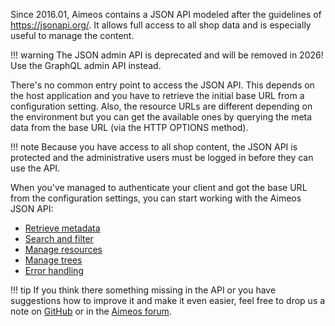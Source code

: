 Since 2016.01, Aimeos contains a JSON API modeled after the guidelines of <https://jsonapi.org/>. It allows full access to all shop data and is especially useful to manage the content.

!!! warning
The JSON admin API is deprecated and will be removed in 2026! Use the GraphQL admin API instead.

There's no common entry point to access the JSON API. This depends on the host application and you have to retrieve the initial base URL from a configuration setting. Also, the resource URLs are different depending on the environment but you can get the available ones by querying the meta data from the base URL (via the HTTP OPTIONS method).

!!! note
    Because you have access to all shop content, the JSON API is protected and the administrative users must be logged in before they can use the API.

When you've managed to authenticate your client and got the base URL from the configuration settings, you can start working with the Aimeos JSON API:

* [Retrieve metadata](metadata.md)
* [Search and filter](search-filter.md)
* [Manage resources](manage-resources.md)
* [Manage trees](manage-trees.md)
* [Error handling](error-handling.md)

!!! tip
    If you think there something missing in the API or you have suggestions how to improve it and make it even easier, feel free to drop us a note on [GitHub](https://github.com/aimeos/ai-admin-jsonadm) or in the [Aimeos forum](https://aimeos.org/help/help-f15/).
